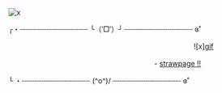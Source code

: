![x](https://i.pinimg.com/736x/d8/83/de/d883de5e8e00c51c33db7534237773eb.jpg)




╭・┄┄┄┄┄┄┄┄┄┄┄┄┄┄┄┄ ╰（‵□′）╯ ┄┄┄┄┄┄┄┄┄┄┄┄┄┄┄┄ ɞ˚


　　　　 ​　　　　 ​　　　　　　　　　　 ​　　　　　　　 ​![x][gif](https://media.discordapp.net/attachments/926598982032056361/1379639866958286989/blinkiesCafe-6u.gif?ex=6840f940&is=683fa7c0&hm=8c19dd115eb6fad2db1a230268806df757605d3efb20dd56e961c8e76c026b0e&=&width=135&height=18)



　　　　 ​　　　　　　　　　　 ​　　　　　　- [strawpage !!](https://skizzleblue.straw.page) 


╰ ・┄┄┄┄┄┄┄┄┄┄┄┄┄┄┄┄ (^o^)/ ┄┄┄┄┄┄┄┄┄┄┄┄┄┄┄┄ ɞ˚



